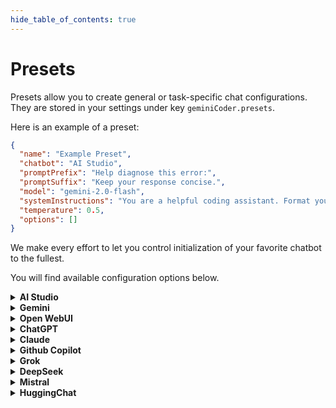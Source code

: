 ```yaml
---
hide_table_of_contents: true
---
```


# Presets

Presets allow you to create general or task-specific chat configurations. They are stored in your settings under key `geminiCoder.presets`.

Here is an example of a preset:

```json
{
  "name": "Example Preset",
  "chatbot": "AI Studio",
  "promptPrefix": "Help diagnose this error:",
  "promptSuffix": "Keep your response concise.",
  "model": "gemini-2.0-flash",
  "systemInstructions": "You are a helpful coding assistant. Format your response in bullet points.",
  "temperature": 0.5,
  "options": []
}
```

We make every effort to let you control initialization of your favorite chatbot to the fullest.

You will find available configuration options below.

<details>
<summary><strong>AI Studio</strong></summary>

Supported configuration options:

#### ✅ Hands-free initialization

#### ✅ `model`

- Gemini 2.0 Flash: `gemini-2.0-flash`
- Gemini 2.0 Flash-Lite: `gemini-2.0-flash-lite`
- Gemini 2.5 Pro Preview 03-25: `gemini-2.5-pro-preview-03-25`
- Gemini 2.0 Flash Thinking Exp 01-21: `gemini-2.0-flash-thinking-exp-01-21`

#### ✅ `systemInstructions`

#### ✅ `temperature`

Range: `0-1`

</details>

<details>
<summary><strong>Gemini</strong></summary>

#### ✅ Hands-free initialization

#### ✅ `model`

- 2.0 Flash: `2.0-flash`
- 2.0 Flash Thinking: `2.0-flash-thinking`
- 2.5 Pro: `2.5-pro`

#### ✅ `options`

- `canvas`: Enable canvas mode

</details>

<details>
<summary><strong>Open WebUI</strong></summary>

#### ✅ Hands-free initialization

#### ✅ `model`

#### ✅ `systemInstructions`

#### ✅ `temperature`

#### ✅ `port`

Check port on which your instance is exposed in localhost, by default it's `3000`. If not given, `http://openwebui/` will be used, which you can forward your networked instance to.

Example nginx configuration:

```
server {
    listen 80;
    server_name openwebui;

    location / {
        proxy_pass http://localhost:3000; <-- URL of the instance
        proxy_set_header Host $host;
        proxy_set_header X-Real-IP $remote_addr;
        proxy_set_header X-Forwarded-For $proxy_add_x_forwarded_for;

        # WebSocket specific headers
        proxy_http_version 1.1;
        proxy_set_header Upgrade $http_upgrade;
        proxy_set_header Connection "upgrade";

        # Timeout settings for WebSocket
        proxy_read_timeout 86400s;
        proxy_send_timeout 86400s;
    }
}

```

</details>

<details>
<summary><strong>ChatGPT</strong></summary>

#### ✅ Hands-free initialization

</details>

<details>
<summary><strong>Claude</strong></summary>

#### ✅ Hands-free initialization

</details>

<details>
<summary><strong>Github Copilot</strong></summary>

#### ✅ Hands-free initialization

#### ✅ `model`

- GPT-4o: `4o`
- o1: `o1`
- o3-mini: `o3-mini`
- Claude 3.5 Sonnet: `sonnet-3.5`
- Claude 3.7 Sonnet: `sonnet-3.7`
- Claude 3.7 Sonnet Thinking: `sonnet-3.7-thinking`
- Gemini 2.0 Flash: `gemini-2.0-flash`

</details>

<details>
<summary><strong>Grok</strong></summary>

#### ✅ Hands-free initialization

#### ✅ `options`

- `think`: Enable Think mode

</details>

<details>
<summary><strong>DeepSeek</strong></summary>

#### ✅ Hands-free initialization

#### ✅ `options`

- `deep-think`: Enable DeepThink (R1) mode
- `search`: Enable search mode

</details>

<details>
<summary><strong>Mistral</strong></summary>

#### ✅ Hands-free initialization

</details>

<details>
<summary><strong>HuggingChat</strong></summary>

#### ✅ Hands-free initialization

</details>
